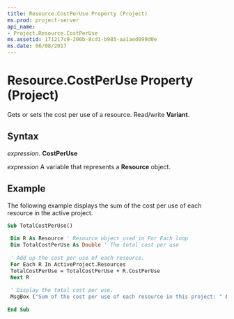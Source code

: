 ```yaml
---
title: Resource.CostPerUse Property (Project)
ms.prod: project-server
api_name:
- Project.Resource.CostPerUse
ms.assetid: 171217c9-200b-8cd1-b985-aa1aed099d0e
ms.date: 06/08/2017
---
```



# Resource.CostPerUse Property (Project)

Gets or sets the cost per use of a resource. Read/write **Variant**.


## Syntax

 _expression_. **CostPerUse**

 _expression_ A variable that represents a **Resource** object.


## Example

The following example displays the sum of the cost per use of each resource in the active project.


```vb
Sub TotalCostPerUse() 
 
 Dim R As Resource ' Resource object used in For Each loop 
 Dim TotalCostPerUse As Double ' The total cost per use 
 
 ' Add up the cost per use of each resource. 
 For Each R In ActiveProject.Resources 
 TotalCostPerUse = TotalCostPerUse + R.CostPerUse 
 Next R 
 
 ' Display the total cost per use. 
 MsgBox ("Sum of the cost per use of each resource in this project: " &; TotalCostPerUse) 
 
End Sub
```


